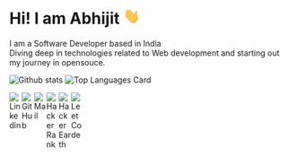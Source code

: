 # Hi! I am Abhijit <img src="https://raw.githubusercontent.com/rudrajit1729/rudrajit1729/master/static/gifs/Hi.gif" width="30px">


I am a Software Developer based in India
<br>
Diving deep in technologies related to Web development and starting out my journey in opensouce.

![Github stats](https://github-readme-stats.vercel.app/api?username=AbhijitDutta338&show_icons=true&count_private=true)
![Top Languages Card](https://github-readme-stats.vercel.app/api/top-langs/?username=AbhijitDutta338&layout=compact)

<a href="https://www.linkedin.com/in/abhijit-dutta-3800a2193/">
  <img align="left" alt=" Linkedin" width="22px" src="https://cdn.jsdelivr.net/npm/simple-icons@v3/icons/linkedin.svg" />
</a>
<a href="https://github.com/AbhijitDutta338">
  <img align="left" alt=" GitHub" width="22px" src="https://cdn.jsdelivr.net/npm/simple-icons@v3/icons/github.svg" />
</a>
<a href="mailto:abhidutta338@gmail.com">
  <img align="left" alt=" Mail" width="22px" src="https://cdn.jsdelivr.net/npm/simple-icons@v3/icons/gmail.svg" />
</a>
<a href="https://www.hackerrank.com/abhidutta338">
  <img align="left" alt=" HackerRank" width="22px" src="https://cdn.jsdelivr.net/npm/simple-icons@3.13.0/icons/hackerrank.svg" 
</a>
<a href="https://www.hackerearth.com/@abhijit380">
  <img align="left" alt=" HackerEarth" width="22px" src="https://cdn.jsdelivr.net/npm/simple-icons@3.13.0/icons/hackerearth.svg" />
</a>
<a href="https://leetcode.com/Abhijit380/">
  <img align="left" alt=" LeetCode" width="22px" src="https://cdn.jsdelivr.net/npm/simple-icons@3.13.0/icons/leetcode.svg" />
</a>
